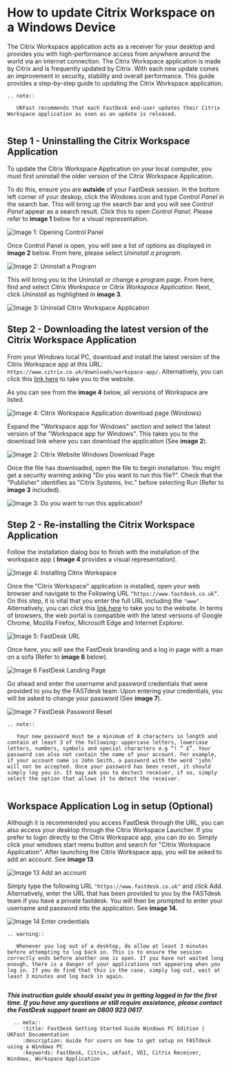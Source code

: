 # How to update Citrix Workspace on a Windows Device

The Citrix Workspace application acts as a receiver for your desktop and provides you with high-performance access from anywhere around the world via an internet connection. The Citrix Workspace application is made by Citrix and is frequently updated by Citrix. With each new update comes an improvement in security, stability and overall performance. This guide provides a step-by-step guide to updating the Citrix Workspace application.

```eval_rst
.. note::

   UKFast recommends that each FastDesk end-user updates their Citrix Workspace application as soon as an update is released.
   
```

## Step 1 - Uninstalling the Citrix Workspace Application

To update the Citrix Workspace Application on your local computer, you must first uninstall the older version of the Citrix Workspace Application.

To do this, ensure you are **outside** of your FastDesk session. In the bottom left corner of your deskop, click the Windows icon and type *Control Panel* in the search bar. This will bring up the search bar and you will see *Control Panel* appear as a search result. Click this to open *Control Panel*.  Please refer to **image 1** below for a visual representation. 

![Image 1: Opening Control Panel](files/clickherewindows2.png "Image 1: Opening Control Panel")

Once Control Panel is open, you will see a list of options as displayed in **image 2** below. From here, please select *Uninstall a program*. 

![Image 2: Uninstall a Program](files/controlpanelimage2.png "Image 2: Uninstall a Program")

This will bring you to the Uninstall or change a program page. From here, find and select *Citrix Workspace* or *Citrix Workspace Application*. Next, click *Uninstall* as highlighted in **image 3**.     

![Image 3: Uninstall Citrix Workspace Application](files/programuninstall2.PNG "Image 3: Uninstall Citrix Workspace Application")

## Step 2 - Downloading the latest version of the Citrix Workspace Application

From your Windows local PC, download and install the latest version of the Citrix Workspace app at this URL:
`https://www.citrix.co.uk/downloads/workspace-app/`. Alternatively, you can click this [link here](https://www.citrix.co.uk/downloads/workspace-app/) to take you to the website.

As you can see from the **image 4** below, all versions of Workspace are listed. 

![Image 4: Citrix Workspace Application download page (Windows)](files/downloadworkspace2.png "Image 4: Citrix Workspace Application download page (Windows)")

Expand the "Workspace app for Windows" section and select the latest version of the "Workspace app for Windows". This takes you to the download link where you can download the application (See **image 2**).

![Image 2: Citrix Website Windows Download Page](files/Website_download2.PNG "Image 2: Citrix website Windows download page")


Once the file has downloaded, open the file to begin installation. You might get a security warning asking "Do you want to run this file?". Check that the "Publisher" identifies as "Citrix Systems, Inc." before selecting Run (Refer to **image 3** included).

![Image 3: Do you want to run this application?](files/Run_file.PNG "Image 3: Do you want to run this application?")


## Step 2 - Re-installing the Citrix Workspace Application

Follow the installation dialog box to finish with the installation of the workspace app ( **Image 4** provides a visual representation).

![Image 4: Installing Citrix Workspace](files/Installing_app.PNG "Image 4: Installing Citrix Workspace Dialog box")


Once the "Citrix Workspace" application is installed, open your web browser and navigate to the Following URL `“https://www.fastdesk.co.uk”`. On this step, it is vital that you enter the full URL including the `"www"`. Alternatively, you can click this [link here](https://www.fastdesk.co.uk) to take you to the website. In terms of browsers, the web portal is compatible with the latest versions of Google Chrome, Mozilla Firefox, Microsoft Edge and Internet Explorer.

![Image 5: FastDesk URL](files/Url.png "Image 5: FastDesk URL")

Once here, you will see the FastDesk branding and a log in page with a man on a sofa (Refer to **image 6** below). 


![Image 6 FastDesk Landing Page](files/Welcome_screen.png "Image 6: FastDesk Landing Page")

Go ahead and enter the username and password credentials that were provided to you by the FASTdesk team. Upon entering your credentials, you will be asked to change your password (See **image 7**). 

![Image 7 FastDesk Password Reset](files/resetpassword.png "Image 7: FastDesk Password Reset Page")

```eval_rst
.. note::

   Your new password must be a minimum of 8 characters in length and contain at least 3 of the following: uppercase letters, lowercase letters, numbers, symbols and special characters e.g “! ” £”. Your password can also not contain the name of your account. For example, if your account name is John Smith, a password with the word ‘john’ will not be accepted. Once your password has been reset, it should simply log you in. It may ask you to dectect receiver, if so, simply select the option that allows it to detect the receiver.
   
```

## Workspace Application Log in setup (Optional)

Although it is recommended you access FastDesk through the URL, you can also access your desktop through the Citrix Workspace Launcher. If you prefer to login directly to the Citrix Workspace app, you can do so. Simply click your windows start menu button and search for "Citrix Workspace Application". After launching the Citrix Workspace app, you will be asked to add an account. See **image 13**

![Image 13 Add an account](files/addaccountworkspace.png "Image 13: Add an account")

Simply type the following URL `"https://www.fastdesk.co.uk"` and click Add. Alternatively, enter the URL that has been provided to you by the FASTdesk team if you have a private fastdesk. You will then be prompted to enter your username and password into the application. See **image 14.**

![Image 14 Enter credentials](files/entercredsapp.PNG "Image 14: Enter Credentials")


```eval_rst
.. warning::

   Whenever you log out of a desktop, do allow at least 3 minutes before attempting to log back in. This is to ensure the session correctly ends before another one is open. If you have not waited long enough, there is a danger of your applications not appearing when you log in. If you do find that this is the case, simply log out, wait at least 3 minutes and log back in again.
   
```

**_This instruction guide should assist you in getting logged in for the first time. If you have any questions or still require assistance, please contact the FastDesk support team on 0800 923 0617_**.

 ```eval_rst
   .. meta::
      :title: FastDesk Getting Started Guide Windows PC Edition | UKFast Documentation
      :description: Guide for users on how to get setup on FASTdesk using a Windows PC 
      :keywords: FastDesk, Citrix, ukfast, VDI, Citrix Receiver, Windows, Workspace Application 
